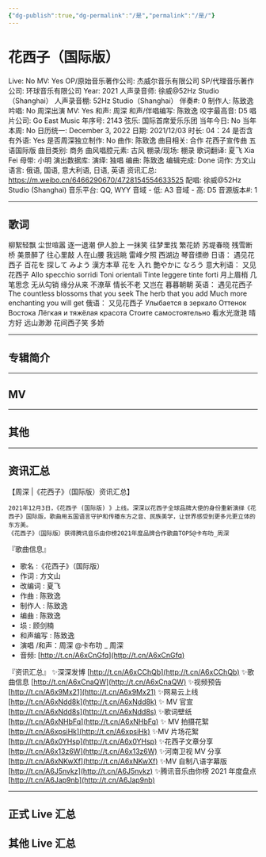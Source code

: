 ```yaml
---
{"dg-publish":true,"dg-permalink":"/是","permalink":"/是/"}
---
```



# 花西子（国际版）

Live: No
MV: Yes
OP/原始音乐著作公司: 杰威尔音乐有限公司
SP/代理音乐著作公司: 环球音乐有限公司
Year: 2021
人声录音师: 徐威@52Hz Studio（Shanghai）
人声录音棚: 52Hz Studio（Shanghai）
伴奏#: 0
制作人: 陈致逸
吟唱: No
周深出演 MV: Yes
和声: 周深
和声/伴唱编写: 陈致逸
咬字最高音: D5
唱片公司: Go East Music
年序号: 2143
弦乐: 国际首席爱乐乐团
当年今日: No
当年本周: No
日历统一: December 3, 2022
日期: 2021/12/03
时长: 04：24
是否含有外语: Yes
是否周深独立制作: No
曲作: 陈致逸
曲目相关: 合作 花西子宣传曲 五语国际版
曲目类别: 商务
曲风唱腔元素: 古风
棚录/现场: 棚录
歌词翻译: 夏飞 Xia Fei
母带: 小明
演出数据库:
演绎: 独唱
编曲: 陈致逸
编辑完成: Done
词作: 方文山
语言: 俄语, 国语, 意大利语, 日语, 英语
资讯汇总: https://m.weibo.cn/6466290670/4728154554633525
配唱: 徐威@52Hz Studio (Shanghai)
音乐平台: QQ, WYY
音域 - 低: A3
音域 - 高: D5
音源版本#: 1

---

## 歌词

柳絮轻飘 尘世喧嚣 逐一退潮
伊人脸上 一抹笑 往梦里找
繁花娇 苏堤春晓
残雪断桥 美景醉了 往心里敲
人在山腰 我远眺 雷峰夕照
西湖边 琴音缥缈
日语：
遇见花西子
百花を 探して みよう
漢方本草
花を 入れ 艶やかに なろう
意大利语：
又见花西子
Allo specchio sorridi
Toni orientali
Tinte leggere tinte forti
月上眉梢 几笔思念 无从勾销
缘分从来 不潦草 情长不老
又岂在 暮暮朝朝
英语：
遇见花西子
The countless blossoms that you seek
The herb that you add
Much more enchanting you will get
俄语：
又见花西子
Улыбается в зеркало
Оттенок Востока
Лёгкая и тяжёлая красота
Стоите самостоятельно
看水光潋滟 晴方好 远山渺渺
花间西子笑 多娇

---

## 专辑简介

---

## MV

---

## 其他

---

## 资讯汇总

【周深 |《花西子》（国际版）资讯汇总】

    2021年12月3日，《花西子 (国际版) 》上线。深深以花西子全球品牌大使的身份重新演绎《花西子》国际版，歌曲用五国语言守护和传播东方之音、民族美学，让世界感受到更多元更立体的东方美。
    《花西子》（国际版）获得腾讯音乐由你榜2021年度品牌合作歌曲TOP5@卡布叻_周深

『歌曲信息』

- 歌名 :《花西子》（国际版）
- 作词 : 方文山
- 改编词 : 夏飞
- 作曲 : 陈致逸
- 制作人 : 陈致逸
- 编曲 : 陈致逸
- 埙 : 顾剑楠
- 和声编写 : 陈致逸
- 演唱 /和声：周深 @卡布叻 _ 周深
- 音频: [http://t.cn/A6xCnGfq](http://t.cn/A6xCnGfq)

『资讯汇总』
✨深深发博 [http://t.cn/A6xCChQb](http://t.cn/A6xCChQb)
✨歌曲信息 [http://t.cn/A6xCnaQW](http://t.cn/A6xCnaQW)
✨视频预告 [http://t.cn/A6x9Mx21](http://t.cn/A6x9Mx21)
✨网易云上线 [http://t.cn/A6xNdd8k](http://t.cn/A6xNdd8k)
✨ MV 官宣 [http://t.cn/A6xNdd8s](http://t.cn/A6xNdd8s)
✨歌词壁纸 [http://t.cn/A6xNHbFq](http://t.cn/A6xNHbFq)
✨ MV 拍摄花絮 [http://t.cn/A6xpsiHk](http://t.cn/A6xpsiHk)
✨MV 片场花絮 [http://t.cn/A6x0YHsp](http://t.cn/A6x0YHsp)
✨花西子文章分享 [http://t.cn/A6x13z6W](http://t.cn/A6x13z6W)
✨河南卫视 MV 分享 [http://t.cn/A6xNKwXf](http://t.cn/A6xNKwXf)
✨MV 自制八语字幕版 [http://t.cn/A6J5nvkz](http://t.cn/A6J5nvkz)
✨腾讯音乐由你榜 2021 年度盘点 [http://t.cn/A6Jap9nb](http://t.cn/A6Jap9nb)

---

## 正式 Live 汇总

## 其他 Live 汇总
